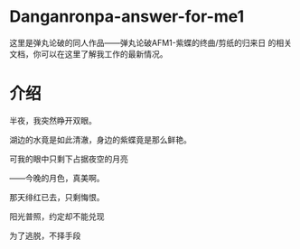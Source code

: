 # Danganronpa-answer-for-me1

这里是弹丸论破的同人作品——弹丸论破AFM1-紫蝶的终曲/剪纸的归来日 的相关文档，你可以在这里了解我工作的最新情况。

# 介绍

半夜，我突然睁开双眼。

湖边的水竟是如此清澈，身边的紫蝶竟是那么鲜艳。

可我的眼中只剩下占据夜空的月亮

——今晚的月色，真美啊。

那天绯红已去，只剩悔恨。

阳光普照，约定却不能兑现

为了逃脱，不择手段



